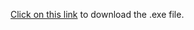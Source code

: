 [Click on this link](https://drive.google.com/file/d/1RqoyVdf9ndMA7mfrw7bs0xTIfd9C5B15/view?usp=sharing) to download the .exe file.
